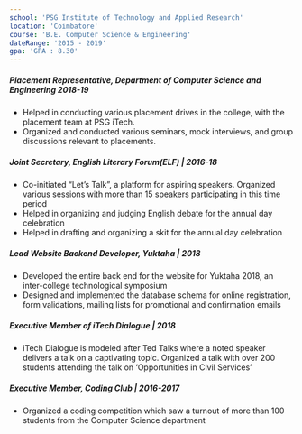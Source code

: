 ```yaml
---
school: 'PSG Institute of Technology and Applied Research'
location: 'Coimbatore'
course: 'B.E. Computer Science & Engineering'
dateRange: '2015 - 2019'
gpa: 'GPA : 8.30'
---
```

##### Placement Representative, Department of Computer Science and Engineering 2018-19 
- Helped in conducting various placement drives in the college, with the placement team at PSG iTech. 
- Organized and conducted various seminars, mock interviews, and group discussions relevant to placements.

##### Joint Secretary, English Literary Forum(ELF)  | 2016-18 
- Co-initiated “Let’s Talk”, a platform for aspiring speakers. Organized various sessions with more than 15 speakers participating in this time period
- Helped in organizing and judging English debate for the annual day celebration
- Helped in drafting and organizing a skit for the annual day celebration

##### Lead Website Backend Developer, Yuktaha |  2018
- Developed the entire back end for the website for Yuktaha 2018, an inter-college technological symposium
- Designed and implemented the database schema for online registration, form validations, mailing lists for promotional and confirmation emails

##### Executive Member of iTech Dialogue |  2018
- iTech Dialogue is modeled after Ted Talks where a noted speaker delivers a talk on a captivating topic. Organized a talk with over 200 students attending the talk on ‘Opportunities in Civil Services’

##### Executive Member, Coding Club | 2016-2017
- Organized a coding competition which saw a turnout of more than 100 students from the Computer Science department
